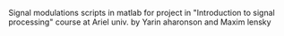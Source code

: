 Signal modulations scripts in matlab
for project in "Introduction to signal processing" course at Ariel univ.
by Yarin aharonson and Maxim lensky
